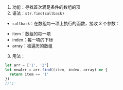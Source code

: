 1. 功能：寻找首次满足条件的数组的项
2. 语法：`str.find(callback)`

- `callback`：在数组每一项上执行的函数，接收 3 个参数：

* item：数组的每一项
* index：每一项的下标
* array：被遍历的数组

3. 用法：

```js
let arr = ['1', '2']
let newArr = arr.find((item, index, array) => {
  return item == '1'
})
//'1'
```
